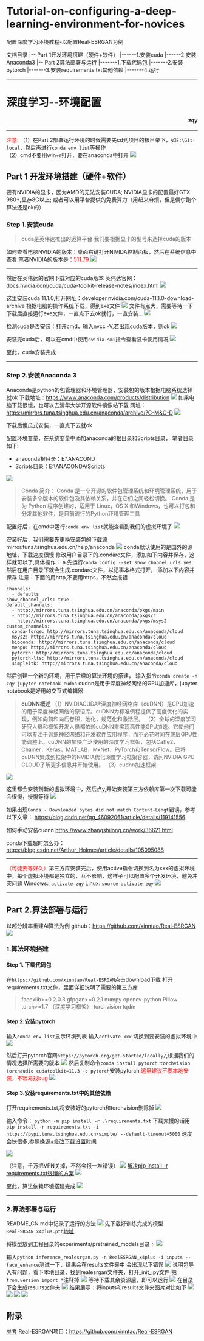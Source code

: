 # Tutorial-on-configuring-a-deep-learning-environment-for-novices
配置深度学习环境教程-以配置Real-ESRGAN为例

文档目录
|-- Part 1开发环境搭建（硬件+软件）
|------1.安装cuda
|------2.安装Anaconda3
|-- Part 2算法部署与运行
|-------1.下载代码包
|-------2.安装pytorch
|-------3.安装requirements.txt其他依赖
|-------4.运行

----

# 深度学习--环境配置

<h4 align="right">zqy</h4>

---

<a style="color:red">注意: </a>（1）在Part 2部署运行环境的时候需要先cd到项目的根目录下，如`E:\Git-local`，然后再进行`conda env list`等操作<br>
（2）cmd不要用win+r打开，要在anaconda中打开
<img src="./img/conda%20cmd.png">



## Part 1 开发环境搭建（硬件+软件）

要有NVIDIA的显卡，因为AMD的无法安装CUDA;
NVIDIA显卡的配置最好GTX 980+,显存8G以上;
或者可以用平台提供的免费算力（用起来麻烦，但是偶尔跑个算法还是ok的）
### Step 1.安装cuda

> cuda是英伟达推出的运算平台
我们要根据显卡的型号来选择cuda的版本

如何查看电脑NVIDIA的版本：桌面右键打开NIVIDA控制面板，然后在系统信息中查看
笔者NVIDIA的版本是：<a style="color:red">511.79</a>
<img src="./img/nvidia_version.png">

---

然后在英伟达的官网下载对应的cuda版本
英伟达官网：docs.nvidia.com/cuda/cuda-toolkit-release-notes/index.html
<img src="./img/nvidia_vv.png">


这里安装cuda 11.1.0,打开网址：developer.nvidia.com/cuda-11.1.0-download-archive
根据电脑的操作系统下载，得到exe文件
<img src="./img/download_nvidia.png">
文件有点大，需要等待一下
下载后直接运行exe文件，一直点下去ok就行，一直安装...
<img src="./img/setforcuda01.png">

检测cuda是否安装：打开cmd，输入nvcc -V,若出现cuda版本，则ok
<img src="./img/cuda-version-test.png">

安装完cuda后，可以在cmd中使用`nvidia-smi`指令查看显卡使用情况
<img src="./img/显卡使用情况.png">

至此，cuda安装完成

---

### Step 2.安装Anaconda 3
Anaconda是python的包管理器和环境管理器，安装包的版本根据电脑系统选择就ok
下载地址：https://www.anaconda.com/products/distribution
<img src="./img/anaconda-web.png">
如果电脑下载很慢，也可以去清华大学开源软件镜像站下载
网址：https://mirrors.tuna.tsinghua.edu.cn/anaconda/archive/?C-M&O-D
<img src="./img/tsinghua_anaconda_download.png">

下载后傻瓜式安装，一直点下去就ok

配置环境变量，在系统变量中添加anaconda的根目录和Scripts目录，
笔者目录如下:
* anaconda根目录：E:\ANACOND
* Scripts目录：E:\ANACONDA\Scripts


<img src="./img/anaconda环境变量.png">

>Conda 简介：
Conda 是一个开源的软件包管理系统和环境管理系统，用于安装多个版本的软件包及其依赖关系，并在它们之间轻松切换。
Conda 是为 Python 程序创建的，适用于 Linux，OS X 和Windows，也可以打包和分发其他软件，是目前流行的Python环境管理工具



配置好后，在cmd中运行`conda env list`就能查看到我们的虚拟环境了
<img src="./img/conda%20env%20list01.png">

安装好后，我们需要先更换安装包的下载源
mirror.tuna.tsinghua.edu.cn/help/anaconda
<img src="./img/tsinghua_anaconda_help.png">
conda默认使用的是国外的源地址，下载速度很慢
修改用户目录下的.condarc文件，添加如下内容并保存，这样就可以了,具体操作：
a.先运行`conda config --set show_channel_urls yes`
然后在用户目录下就会生成.condarc文件，以记事本格式打开，
添加以下内容并保存
注意：下面的用http,不要用https，不然会报错
```
channels:
  - defaults
show_channel_urls: true
default_channels:
  - http://mirrors.tuna.tsinghua.edu.cn/anaconda/pkgs/main
  - http://mirrors.tuna.tsinghua.edu.cn/anaconda/pkgs/r
  - http://mirrors.tuna.tsinghua.edu.cn/anaconda/pkgs/msys2
custom_channels:
  conda-forge: http://mirrors.tuna.tsinghua.edu.cn/anaconda/cloud
  msys2: http://mirrors.tuna.tsinghua.edu.cn/anaconda/cloud
  bioconda: http://mirrors.tuna.tsinghua.edu.cn/anaconda/cloud
  menpo: http://mirrors.tuna.tsinghua.edu.cn/anaconda/cloud
  pytorch: http://mirrors.tuna.tsinghua.edu.cn/anaconda/cloud
  pytorch-lts: http://mirrors.tuna.tsinghua.edu.cn/anaconda/cloud
  simpleitk: http://mirrors.tuna.tsinghua.edu.cn/anaconda/cloud
  ```

  然后创建一个新的环境，用于后续的算法环境的搭建，
输入指令`conda create -n zqy jupyter notebook cudnn`
cudnn是用于深度神经网络的GPU加速库，jupyter notebook是好用的交互式编辑器
> <b>cuDNN概述</b>
（1）NVIDIACUDA®深度神经网络库（cuDNN）是GPU加速的用于深度神经网络的原语库。cuDNN为标准例程提供了高度优化的实现，例如向前和向后卷积，池化，规范化和激活层。
（2）全球的深度学习研究人员和框架开发人员都依赖cuDNN来实现高性能GPU加速。它使他们可以专注于训练神经网络和开发软件应用程序，而不必花时间在底层GPU性能调整上。cuDNN的加快广泛使用的深度学习框架，包括Caffe2，Chainer，Keras，MATLAB，MxNet，PyTorch和TensorFlow。已将cuDNN集成到框架中的NVIDIA优化深度学习框架容器，访问NVIDIA GPU CLOUD了解更多信息并开始使用。
（3）cudnn加速框架
<img src="./img/cudnnjiasu.jpg">





这里都会安装到新的虚拟环境中，然后点y,开始安装第三方依赖库第一次下载可能会很慢，慢慢等待
<img src="./img/cudnndownload03.png">


如果出现`Conda - Downloaded bytes did not match Content-Lengt`错误，参考以下文章：
https://blog.csdn.net/qq_46092061/article/details/119141556

如何手动安装cudnn
https://www.zhangshilong.cn/work/36621.html

conda下载超时怎么办：
https://blog.csdn.net/Arthur_Holmes/article/details/105095088

---
<a style="color:red">（可能要等好久）</a>第三方库安装完后，使用active指令切换到名为xxx的虚拟环境中，每个虚拟环境都是独立的，互不影响，这样子可以配置多个开发环境，避免冲突问题
Windows:` activate zqy`
Linux: `source activate zqy`
<img src="./img/activatezqy01.png">



----

## Part 2.算法部署与运行
以超分辨率重建Ai算法为例
github：https://github.com/xinntao/Real-ESRGAN
<img src="./img/real-sergan-url.png">

### 1.算法环境搭建

#### Step 1. 下载代码包
在`https://github.com/xinntao/Real-ESRGAN`点击download下载
打开requirements.txt文件，里面详细说明了需要的第三方库
>facexlib>=0.2.0.3
gfpgan>=0.2.1
numpy
opencv-python
Pillow
torch>=1.7 （深度学习框架）
torchvision
tqdm

#### Step 2.安装pytorch
输入`conda env list`显示环境列表
输入`activate xxx` 切换到要安装的虚拟环境中
<img src="./img/activatezqy01.png">

然后打开pytorch官网`https://pytorch.org/get-started/locally/`,根据我们的情况选择所需要的版本
<img src="./img/pytorch.png">
然后复制命令`conda install pytorch torchvision torchaudio cudatoolkit=11.3 -c pytorch`安装pytorch
<a style="color:red">这里建议不要本地安装，不容易找bug</a>
<img src="./img/pytorch_install_24.png">

#### Step 3.安装requirements.txt中的其他依赖
打开requirements.txt,将安装好的pytorch和torchvision删除掉
<img src="./../img/delete_requirements.png">

输入命令： `python -m pip install -r .\requirements.txt`
下载太慢的话用`pip install -r requirements.txt -i https://pypi.tuna.tsinghua.edu.cn/simple/ --default-timeout=5000`
速度会快很多,参照[换源+修改下载设置时间](https://www.csdn.net/tags/NtzaQgwsMjY1MDQtYmxvZwO0O0OO0O0O.html)

<img src="./img/speed.png">

（注意，千万把VPN关掉，不然会报一堆错误）
<img src="./img/eorror.png">
[解决pip install -r requirements.txt很慢的方案](https://www.cnblogs.com/leafchen/p/13395677.html)
<img src="./img/install_others.png">

至此，算法依赖环境搭建完成
<img src="./img/successinstall.png">


---


### 2.算法部署与运行

README_CN.md中记录了运行的方法
<img src="./img/remeade01.png">
先下载好训练完成的模型`RealESRGAN_x4plus.pth`[地址](https://github.com/xinntao/Real-ESRGAN)

将模型放到工程目录的experiments/pretrained_models目录下
<img src="./img/ok.png">

输入`python inference_realesrgan.py -n RealESRGAN_x4plus -i inputs --face_enhance`测试一下，结果会在results文件夹中
会出现以下错误
<img src="./img/error02.png">
说明包导入有问题，看下本地目录，找到realesrgan文件夹，打开_init_.py文件
把`from.version import *`注释掉
<img src="./img/error03.png">
等待下载其余资源后，即可以运行
<img src="./img/re01.png">
在目录下会生成results文件夹
<img src="./img/re02.png">
结果展示：将inputs和results文件夹图片对比如下
<img src="./img/re03.png">
<img src="./img/re04.png">
<img src="./img/re05.png">
<img src="./img/re06.png">

## 附录
[参考](https://blog.csdn.net/zyb1244151976/article/details/122751414)
Real-ESRGAN项目：https://github.com/xinntao/Real-ESRGAN

